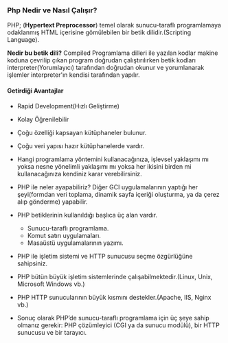 ### Php Nedir ve Nasıl Çalışır?

PHP; (**Hypertext Preprocessor**) temel olarak sunucu-taraflı programlamaya odaklanmış HTML içerisine gömülebilen bir betik dilidir.(Scripting Language).

**Nedir bu betik dili?** Compiled Programlama dilleri ile yazılan kodlar makine koduna çevrilip çıkan program doğrudan çalıştırılırken betik kodları interpreter(Yorumlayıcı) tarafından doğrudan okunur ve yorumlanarak işlemler interpreter'ın kendisi tarafından yapılır.

#### Getirdiği Avantajlar
- Rapid Development(Hızlı Geliştirme)
- Kolay Öğrenilebilir
- Çoğu özelliği kapsayan kütüphaneler bulunur.
- Çoğu veri yapısı hazır kütüphanelerde vardır.

- Hangi programlama yöntemini kullanacağınıza, işlevsel yaklaşımı mı yoksa nesne yönelimli yaklaşımı mı yoksa her ikisini birden mi kullanacağınıza kendiniz karar verebilirsiniz.
- PHP ile neler ayapabiliriz? Diğer GCI uygulamalarının yaptığı her şeyi(formdan veri toplama, dinamik sayfa içeriği oluşturma, ya da çerez alıp gönderme) yapabilir.
- PHP betiklerinin kullanıldığı başlıca üç alan vardır.
  - Sunucu-taraflı programlama.
  - Komut satırı uygulamaları.
  - Masaüstü uygulamalarının yazımı.
- PHP ile işletim sistemi ve HTTP sunucusu seçme özgürlüğüne sahipsiniz.
- PHP bütün büyük işletim sistemlerinde çalışabilmektedir.(Linux, Unix, Microsoft Windows vb.)
- PHP HTTP sunucularının büyük kısmını destekler.(Apache, IIS, Nginx vb.)
- Sonuç olarak PHP’de sunucu-taraflı programlama için üç şeye sahip olmanız gerekir: PHP çözümleyici (CGI ya da sunucu modülü), bir HTTP sunucusu ve bir tarayıcı.